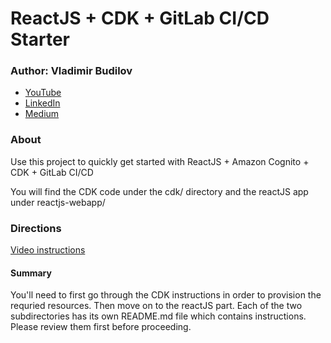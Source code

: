 ReactJS + CDK + GitLab CI/CD Starter
=====================================

### Author: Vladimir Budilov

* [YouTube](https://www.youtube.com/channel/UCBl-ENwdTlUsLY05yGgXyxw)
* [LinkedIn](https://www.linkedin.com/in/vbudilov/)
* [Medium](https://medium.com/@budilov)

### About

Use this project to quickly get started with ReactJS + Amazon Cognito + CDK + GitLab CI/CD

You will find the CDK code under the cdk/ directory and the reactJS app under reactjs-webapp/

### Directions

[Video instructions](https://www.youtube.com/watch?v=6OC6AqF-IMc)

#### Summary

You'll need to first go through the CDK instructions in order to provision the requried resources. Then move on to the
reactJS part. Each of the two subdirectories has its own README.md file which contains instructions. Please review them
first before proceeding. 
